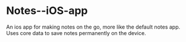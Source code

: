 # Notes--iOS-app

An ios app for making notes on the go, more like the default notes app. Uses core data to save notes permanently on the device. 
